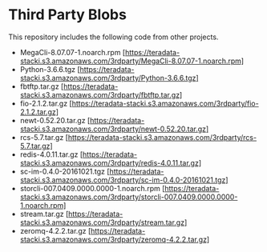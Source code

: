 # Third Party Blobs

This repository includes the following code from other projects.

* MegaCli-8.07.07-1.noarch.rpm [https://teradata-stacki.s3.amazonaws.com/3rdparty/MegaCli-8.07.07-1.noarch.rpm]
* Python-3.6.6.tgz [https://teradata-stacki.s3.amazonaws.com/3rdparty/Python-3.6.6.tgz]
* fbtftp.tar.gz [https://teradata-stacki.s3.amazonaws.com/3rdparty/fbtftp.tar.gz]
* fio-2.1.2.tar.gz [https://teradata-stacki.s3.amazonaws.com/3rdparty/fio-2.1.2.tar.gz]
* newt-0.52.20.tar.gz [https://teradata-stacki.s3.amazonaws.com/3rdparty/newt-0.52.20.tar.gz]
* rcs-5.7.tar.gz [https://teradata-stacki.s3.amazonaws.com/3rdparty/rcs-5.7.tar.gz]
* redis-4.0.11.tar.gz [https://teradata-stacki.s3.amazonaws.com/3rdparty/redis-4.0.11.tar.gz]
* sc-im-0.4.0-20161021.tgz [https://teradata-stacki.s3.amazonaws.com/3rdparty/sc-im-0.4.0-20161021.tgz]
* storcli-007.0409.0000.0000-1.noarch.rpm [https://teradata-stacki.s3.amazonaws.com/3rdparty/storcli-007.0409.0000.0000-1.noarch.rpm]
* stream.tar.gz [https://teradata-stacki.s3.amazonaws.com/3rdparty/stream.tar.gz]
* zeromq-4.2.2.tar.gz [https://teradata-stacki.s3.amazonaws.com/3rdparty/zeromq-4.2.2.tar.gz]

